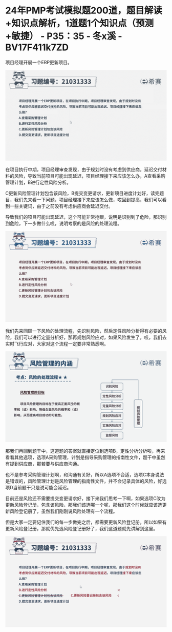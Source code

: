 # 24年PMP考试模拟题200道，题目解读+知识点解析，1道题1个知识点（预测+敏捷） - P35：35 - 冬x溪 - BV17F411k7ZD

项目经理开展一个ERP更新项目。

![](img/9d1981c5bcacc883294cdca37b70a0b4_1.png)

在项目执行中期，项目经理审查发现，由于规划时没有考虑到供应商，延迟交付材料的风险，导致当前项目可能出现延迟，项目经理接下来应该怎么办，A查看采购管理计划，B进行定性风险分析。

C更新风险管理计划包含该风险，B提交变更请求，更新项目进度计划好，读完题目，我们先来看一下问题，项目经理接下来应该怎么做，哎回到提高，我们可以看到一些关键词，由于之前没有考虑供应商会延迟交付。

导致我们的项目可能出现延迟，这个可能非常抢眼，说明是识别到了危险，那识别到危险，下一步做什么哎，说明考察的是风险的处理流程。



![](img/9d1981c5bcacc883294cdca37b70a0b4_3.png)

我们先来回顾一下风险的处理流程，先识别风险，然后定性风险分析得有必要的风险，我们可以进行定量分析好，那再规划风险应对，如果风险发生了，哎，我们去实时飞行应对，大家对这个流程一定要非常熟悉啊。



![](img/9d1981c5bcacc883294cdca37b70a0b4_5.png)

那我们再回到题干中，这道题的答案就直接定位到选项B，定性分析分析唉，再来看看其他选项，选项A采购管理，计划是指导采购管理的指南性文件，题干中虽然有提到供应商，那若要与供应商沟通。

也不是参考采购管理计划啊，和沟通有关好，所以A选项不合适，选项C本身说法是错误的，风险管理计划是风险管理的指南性文件，并不会记录具体的风险，好选项D当前题干只是说可能会延迟。

目前还是风险还不需要提交变更请求好，接下来我们思考一下啊，如果选项C改为更新风险登记册，包含该风险，那我们该选哪一个呢，那我们这个时候就应该选更新风险登记册了，虽然我们刚刚说风险处理有一个流程。

但是大家一定要记住我们的每一步做完之后，都需要更新风险登记册，所以如果有更新风险登记册，那就优先选风险登记册好了，我们这道题就先讲解到这里。



![](img/9d1981c5bcacc883294cdca37b70a0b4_7.png)